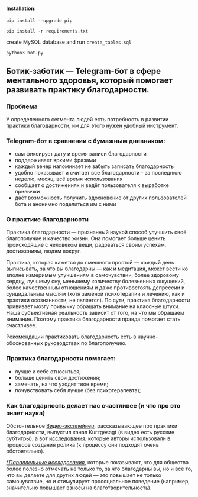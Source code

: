 #### Installation:

`pip install --upgrade pip`

`pip install -r requirements.txt`

create MySQL database and run `create_tables.sql`

`python3 bot.py`



## Ботик-заботик — Telegram-бот в сфере ментального здоровья, который помогает развивать практику благодарности.

### Проблема
У определенного сегмента людей есть потребность в развитии практики благодарности, им для этого нужен удобный инструмент.
### Telegram-бот в сравнении с бумажным дневником:
- сам фиксирует дату и время записи благодарности
- поддерживает яркими фразами
- каждый вечер напоминает не забыть записать благодарность
- удобно показывает и считает все благодарности - за последнюю неделю, месяц, всё время использования
- сообщает о достижениях и ведёт пользователя к выработке привычки
- даёт возможность получить вдохновение от других пользователей бота и анонимно поделиться им с ними

### О практике благодарности
Практика благодарности — признанный наукой способ улучшить своё благополучие и качество жизни. Она помогает больше ценить происходящие с человеком вещи, радоваться своим успехам, достижениям, людям вокруг.

Практика, которая кажется до смешного простой — каждый день выписывать, за что вы благодарны — как и медитация, может вести ко вполне измеримым улучшениям в самочувствии, более здоровому сердцу, лучшему сну, меньшему количеству болезненных ощущений, более качественным отношениям и даже противостоять депрессии и суицидальным мыслям (хотя заменой психотерапии и лечению, как и практики осознанности, не является). По сути, практика благодарности прививает мозгу привычку обращать внимание на классные штуки. Наша субъективная реальность зависит от того, на что мы обращаем внимание. Поэтому практика благодарности правда помогает стать счастливее.

Рекомендации практиковать благодарность есть в научно-обоснованных руководствах по благополучию.

### Практика благодарности помогает:
- лучше к себе относиться;
- больше ценить свои достижения;
- замечать, на что уходит твое время;
- почувствовать себя лучше (без психотерапевта);

### Как благодарность делает нас счастливее (и что про это знает наука)
Обстоятельное [Видео-эксплейнер](https://www.youtube.com/watch?v=WPPPFqsECz0), рассказывающее про практики благодарности, выпустил канал Kurzgesagt (в видео есть русские субтитры), а вот [исследования](https://sites.google.com/view/sources-dissatisfaction/), которые авторы использовали в процессе создания ролика (к процессу они подходят очень обстоятельно).

[**Параллельные исследования*](https://www.wonderzine.com/wonderzine/life/life/235909-gratitude), которые показывают, что для общества более полезно отмечать не только то, за что благодарны вы, но и всё то, что вы делаете для других людей — это повышает не только самочувствие, но и стимулирует просоциальное поведение (например, значительно повышает взносы на благотворительность).